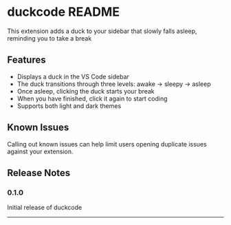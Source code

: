 # duckcode README

This extension adds a duck to your sidebar that slowly falls asleep, reminding you to take a break

## Features
- Displays a duck in the VS Code sidebar
- The duck transitions through three levels: awake -> sleepy -> asleep
- Once asleep, clicking the duck starts your break
- When you have finished, click it again to start coding
- Supports both light and dark themes 

## Known Issues

Calling out known issues can help limit users opening duplicate issues against your extension.

## Release Notes
### 0.1.0

Initial release of duckcode



---

